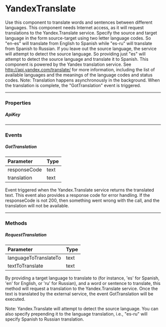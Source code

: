 # YandexTranslate

Use this component to translate words and sentences between different languages. This component needs Internet access, as it will request translations to the Yandex.Translate service. Specify the source and target language in the form source-target using two letter language codes. So "en-es" will translate from English to Spanish while "es-ru" will translate from Spanish to Russian. If you leave out the source language, the service will attempt to detect the source language. So providing just "es" will attempt to detect the source language and translate it to Spanish. This component is powered by the Yandex translation service. See http://api.yandex.com/translate/ for more information, including the list of available languages and the meanings of the language codes and status codes. Note: Translation happens asynchronously in the background. When the translation is complete, the "GotTranslation" event is triggered.

---

### Properties

##### ApiKey

---

### Events

##### GotTranslation

| Parameter | Type |
| :--- | :--- |
| responseCode | text |
| translation | text |

Event triggered when the Yandex.Translate service returns the translated text. This event also provides a response code for error handling. If the responseCode is not 200, then something went wrong with the call, and the translation will not be available.

---

### Methods

##### RequestTranslation

| Parameter | Type |
| :--- | :--- |
| languageToTranslateTo | text |
| textToTranslate | text |

By providing a target language to translate to (for instance, 'es' for Spanish, 'en' for English, or 'ru' for Russian), and a word or sentence to translate, this method will request a translation to the Yandex.Translate service. Once the text is translated by the external service, the event GotTranslation will be executed.

Note: Yandex.Translate will attempt to detect the source language. You can also specify prepending it to the language translation, i.e., "es-ru" will specify Spanish to Russian translation.